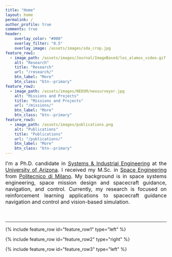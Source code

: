 ```yaml
---
title: "Home"
layout: home
permalink: /
author_profile: true
comments: true
header:
    overlay_color: "#000"
    overlay_filter: "0.5"
    overlay_image: /assets/images/sda_crop.jpg
feature_row1:
  - image_path: /assets/images/Journal/ImageBased/los_alamos_video.gif
    alt: "Research"
    title: "Research"
    url: "/research/"
    btn_label: "More"
    btn_class: "btn--primary"
feature_row2:
  - image_path: /assets/images/NEOSM/neosurveyor.jpg
    alt: "Missions and Projects"
    title: "Missions and Projects"
    url: "/missions/"
    btn_label: "More"
    btn_class: "btn--primary"
feature_row3:
  - image_path: /assets/images/publications.png
    alt: "Publications"
    title: "Publications"
    url: "/publications/"
    btn_label: "More"
    btn_class: "btn--primary"
---
```




<div style="text-align: justify;">
<font size="3">
I'm a Ph.D. candidate in <a href="https://sie.engineering.arizona.edu/">Systems &amp; Industrial Engineering</a> at the <a href="https://www.arizona.edu/">University of Arizona</a>. I received my M.Sc. in <a href="https://www.polimi.it/en/international-prospective-students/laurea-magistrale-programmes-equivalent-to-master-of-science/programme-catalogue/space-engineering">Space Engineering</a> from <a href="https://www.polimi.it/en">Politecnico di Milano</a>. My background is in space systems engineering, space mission design and spacecraft guidance, navigation, and control. Currently, my research is focused on reinforcement learning applications to spacecraft guidance navigation and control and vision-based simulation.

<p><br></p>

</font>
</div>

<hr>

{% include feature_row id="feature_row1" type="left" %}

{% include feature_row id="feature_row2" type="right" %}

{% include feature_row id="feature_row3" type="left" %}